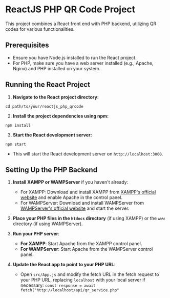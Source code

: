 # ReactJS PHP QR Code Project

This project combines a React front end with PHP backend, utilizing QR codes for various functionalities.

## Prerequisites

- Ensure you have Node.js installed to run the React project.
- For PHP, make sure you have a web server installed (e.g., Apache, Nginx) and PHP installed on your system.

## Running the React Project

1. **Navigate to the React project directory:**

`cd path/to/your/reactjs_php_qrcode`

2. **Install the project dependencies using npm:**

`npm install`

3. **Start the React development server:**

`npm start`


- This will start the React development server on `http://localhost:3000`.

## Setting Up the PHP Backend

1. **Install XAMPP or WAMPServer** if you haven't already:
   - For XAMPP: Download and install XAMPP from [XAMPP's official website](https://www.apachefriends.org/index.html) and enable Apache in the control panel.
   - For WAMPServer: Download and install WAMPServer from [WAMPServer's official website](https://www.wampserver.com/en/) and start the server.

2. **Place your PHP files in the `htdocs` directory** (if using XAMPP) or the `www` directory (if using WAMPServer).

3. **Run your PHP server**:
   - **For XAMPP**: Start Apache from the XAMPP control panel.
   - **For WAMPServer**: Start Apache from the WAMPServer control panel.

4. **Update the React app to point to your PHP URL**:
    - Open `src/App.js` and modify the fetch URL in the fetch request to your PHP URL, replacing `localhost` with your local server if necessary: `const response = await fetch("http://localhost/api/qr_service.php"`